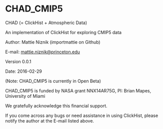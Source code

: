 # CHAD_CMIP5

CHAD (= ClickHist + Atmospheric Data)

An implementation of ClickHist for exploring CMIP5 data

Author: Mattie Niznik (importmattie on Github)

E-mail: mattie.niznik@princeton.edu

Version 0.0.1

Date: 2016-02-29

(Note: CHAD_CMIP5 is currently in Open Beta)

CHAD_CMIP5 is funded by NASA grant NNX14AR75G, PI: Brian Mapes, University of Miami

We gratefully acknowledge this financial support.

If you come across any bugs or need assistance in using ClickHist, please notify the author at the E-mail listed above.

